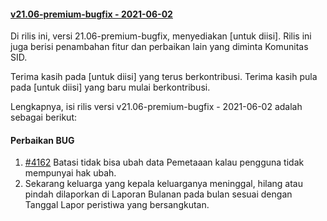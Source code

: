 #### [v21.06-premium-bugfix - 2021-06-02](https://github.com/OpenSID/premium/compare/v21.05-premium...bug-fix)

Di rilis ini, versi 21.06-premium-bugfix, menyediakan [untuk diisi]. Rilis ini juga berisi penambahan fitur dan perbaikan lain yang diminta Komunitas SID.

Terima kasih pada [untuk diisi] yang terus berkontribusi. Terima kasih pula pada [untuk diisi] yang baru mulai berkontribusi.

Lengkapnya, isi rilis versi v21.06-premium-bugfix - 2021-06-02 adalah sebagai berikut:


#### Perbaikan BUG
1. [#4162](https://github.com/OpenSID/OpenSID/issues/4162) Batasi tidak bisa ubah data Pemetaaan kalau pengguna tidak mempunyai hak ubah.
2. Sekarang keluarga yang kepala keluarganya meninggal, hilang atau pindah dilaporkan di Laporan Bulanan pada bulan sesuai dengan Tanggal Lapor peristiwa yang bersangkutan.


